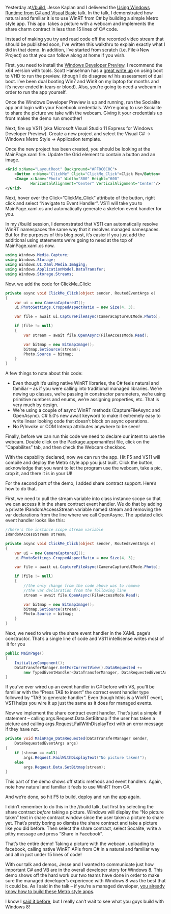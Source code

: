 Yesterday at[//build](http://www.buildwindows.com/), Jesse Kaplan and I
delivered the [Using Windows Runtime from C\# and Visual
Basic](http://channel9.msdn.com/Events/BUILD/BUILD2011/TOOL-531T) talk.
In the talk, I demonstrated how natural and familiar it is to use WinRT
from C\# by building a simple Metro style app. This app  takes a picture
with a webcam and implements the share charm contract in less than 15
lines of C\# code.

Instead of making you try and read code off the recorded video stream
that should be published soon, I’ve written this walkthru to explain
exactly what I did in that demo. In addition, I’ve started from scratch
(i.e. File-\>New Project) so that you can follow along at home if you
wish.

First, you need to install the [Windows Developer
Preview](http://msdn.microsoft.com/en-us/windows/apps/br229516). I
recommend the x64 version with tools. Scott Hanselman has a [great write
up](http://www.hanselman.com/blog/GuideToInstallingAndBootingWindows8DeveloperPreviewOffAVHDVirtualHardDisk.aspx)
on using boot to VHD to run the preview. (though I do disagree w/ his
assessment of dual boot. I’ve been dual booting Win7 and Win8 on my
laptop for months and it’s never ended in tears or blood). Also, you’re
going to need a webcam in order to run the app yourself.

Once the Windows Developer Preview is up and running, run the Socialite
app and login with your Facebook credentials. We’re going to use
Socialite to share the picture we take with the webcam. Giving it your
credentials up front makes the demo run smoother!

Next, fire up VS11 (aka Microsoft Visual Studio 11 Express for Windows
Developer Preview). Create a new project and select the Visual C\# -\>
Windows Metro Style -\> Application template.

Once the new project has been created, you should be looking at the
MainPage.xaml file. Update the Grid element to contain a button and an
image.

``` xml
<Grid x:Name="LayoutRoot" Background="#FF0C0C0C">
    <Button x:Name="ClickMe" Click="ClickMe_Click">Click Me</Button>
    <Image x:Name="Photo" Width="800" Height="600"
           HorizontalAlignment="Center" VerticalAlignment="Center"/>
</Grid>
```

Next, hover over the Click=”ClickMe\_Click” attribute of the button,
right click and select “Navigate to Event Handler”. VS11 will take you
to MainPage.xaml.cs and automatically generate a skeleton event handler
for you.

In my //build session, I demonstrated that VS11 can automatically
resolve WinRT namespaces the same way that it resolves managed
namespaces. But for the purposes of this blog post, it’s easier if you
just add the additional using statements we’re going to need at the top
of MainPage.xaml.cs now.

``` csharp
using Windows.Media.Capture;
using Windows.Storage;
using Windows.UI.Xaml.Media.Imaging;
using Windows.ApplicationModel.DataTransfer;
using Windows.Storage.Streams;
```

Now, we add the code for ClickMe\_Click:

``` csharp
private async void ClickMe_Click(object sender, RoutedEventArgs e)
{
    var ui = new CameraCaptureUI();
    ui.PhotoSettings.CroppedAspectRatio = new Size(4, 3);

    var file = await ui.CaptureFileAsync(CameraCaptureUIMode.Photo);

    if (file != null)
    {
        var stream = await file.OpenAsync(FileAccessMode.Read);

        var bitmap = new BitmapImage();
        bitmap.SetSource(stream);
        Photo.Source = bitmap;
    }
}
```

A few things to note about this code:

-   Even though it’s using native WinRT libraries, the C\# feels natural
    and familiar – as if you were calling into traditional managed
    libraries. We’re newing up classes, we’re passing in constructor
    parameters, we’re using primitive numbers and enums, we’re assigning
    properties, etc. That is very much by design.
-   We’re using a couple of async WinRT methods (CaptureFileAsync and
    OpenAsync). C\# 5.0′s new await keyword to make it extremely easy to
    write linear looking code that doesn’t block on async operations.
-   No P/Invoke or COM Interop attributes anywhere to be seen!

Finally, before we can run this code we need to declare our intent to
use the webcam. Double click on the Package.appxmanifest file, click on
the “Capabilites” tab, and then check the Webcam checkbox.

With the capability declared, now we can run the app. Hit F5 and VS11
will compile and deploy the Metro style app you just built. Click the
button, acknowledge that you want to let the program use the webcam,
take a pic, crop it, and there it is in your UI!

For the second part of the demo, I added share contract support. Here’s
how to do that.

First, we need to pull the stream variable into class instance scope so
that we can access it in the share contract event handler. We do that by
adding a private IRandomAccessStream variable named stream and removing
the var declarations from the line where we call OpenAsync. The updated
click event handler looks like this:

``` csharp
//here's the instance scope stream variable
IRandomAccessStream stream;

private async void ClickMe_Click(object sender, RoutedEventArgs e)
{
    var ui = new CameraCaptureUI();
    ui.PhotoSettings.CroppedAspectRatio = new Size(4, 3);

    var file = await ui.CaptureFileAsync(CameraCaptureUIMode.Photo);

    if (file != null)
    {
        //the only change from the code above was to remove
        //the var declaration from the following line
        stream = await file.OpenAsync(FileAccessMode.Read);

        var bitmap = new BitmapImage();
        bitmap.SetSource(stream);
        Photo.Source = bitmap;
    }
}
```

Next, we need to wire up the share event handler in the XAML page’s
constructor. That’s a single line of code and VS11 intellisense writes
most of  it for you

``` csharp
public MainPage()
{
    InitializeComponent();
    DataTransferManager.GetForCurrentView().DataRequested +=
        new TypedEventHandler<DataTransferManager, DataRequestedEventArgs>(MainPage_DataRequested);
}
```

If you’ve ever wired up an event handler in C\# before with VS, you’ll
be familiar with the “Press TAB to insert” the correct event handler
type followed by “TAB to generate handler”. Even though hthis is a WinRT
event, VS11 helps you wire it up just the same as it does for managed
events.

Now we implement the share contract event handler. That’s just a simple
if statement – calling args.Request.Data.SetBitmap if the user has taken
a picture and calling args.Request.FailWithDisplayText with an error
message if they have not.

``` csharp
private void MainPage_DataRequested(DataTransferManager sender,
    DataRequestedEventArgs args)
{
    if (stream == null)
        args.Request.FailWithDisplayText("No picture taken!");
    else
        args.Request.Data.SetBitmap(stream);
}
```

This part of the demo shows off static methods and event
handlers. Again, note how natural and familiar it feels to use WinRT
from C\#.

And we’re done, so hit F5 to build, deploy and run the app again.

I didn’t remember to do this in the //build talk, but first try
selecting the share contract *before* taking a picture. Windows will
display the “No picture taken” text in share contract window since the
user taken a picture to share yet. That’s pretty boring so dismiss the
share contract and take a picture like you did before. Then select the
share contract, select Socalite, write a pithy message and press “Share
in Facebook”.

That’s the entire demo! Taking a picture with the webcam, uploading to
facebook, calling native WinRT APIs from C\# in a natural and familiar
way and all in just under 15 lines of code!

With our talk and demos, Jesse and I wanted to communicate just how
important C\# and VB are in the overall developer story for Windows 8.
This demo shows off the hard work our two teams have done in order to
make sure the managed developer’s experience with Windows 8 was the best
that it could be. As I said in the talk – if you’re a managed developer,
<span style="text-decoration: underline;">you already know how to build
these Metro style apps</span>.

I know I [said it
before](http://devhawk.net/2011/09/15/the-windows-runtime/), but I
really can’t wait to see what you guys build with Windows 8!
